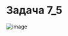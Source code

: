 # Задача 7_5
![image](https://user-images.githubusercontent.com/90615074/142090199-02f4e5e3-7a80-4ab0-9ef9-13ad1a8e099e.png)
